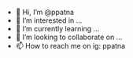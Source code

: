 - 👋 Hi, I’m @ppatna
- 👀 I’m interested in ...
- 🌱 I’m currently learning ...
- 💞️ I’m looking to collaborate on ...
- 📫 How to reach me on ig: ppatna

<!---
ppatna/ppatna is a ✨ special ✨ repository because its `README.md` (this file) appears on your GitHub profile.
You can click the Preview link to take a look at your changes.
--->
